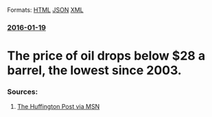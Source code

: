 
Formats: [HTML](/news/2016/01/19/the-price-of-oil-drops-below-28-a-barrel-the-lowest-since-2003.html)  [JSON](/news/2016/01/19/the-price-of-oil-drops-below-28-a-barrel-the-lowest-since-2003.json)  [XML](/news/2016/01/19/the-price-of-oil-drops-below-28-a-barrel-the-lowest-since-2003.xml)  

### [2016-01-19](/news/2016/01/19/index.md)

# The price of oil drops below $28 a barrel, the lowest since 2003. 




### Sources:

1. [The Huffington Post via MSN](http://www.msn.com/en-us/money/markets/gas-selling-for-47-cents-a-gallon-as-oil-prices-drop-sharply/ar-BBonBNb?li=BBnb7Kz&ocid=iehp)
